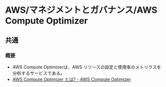 # AWS/マネジメントとガバナンス/AWS Compute Optimizer

## 共通

### 概要

- AWS Compute Optimizerは、AWS リソースの設定と使用率のメトリクスを分析するサービスである。
- [AWS Compute Optimizer とは? - AWS Compute Optimizer](https://docs.aws.amazon.com/ja_jp/compute-optimizer/latest/ug/what-is-compute-optimizer.html)
